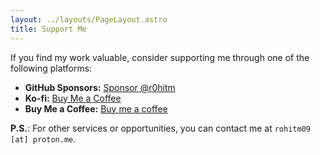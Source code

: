 ```yaml
---
layout: ../layouts/PageLayout.astro
title: Support Me
---
```


If you find my work valuable, consider supporting me through one of the following platforms:

- **GitHub Sponsors:** [Sponsor @r0hitm](https://github.com/sponsors/r0hitm)
- **Ko-fi:** [Buy Me a Coffee](https://ko-fi.com/devavatar)
- **Buy Me a Coffee:** [Buy me a coffee](https://www.buymeacoffee.com/r0hitm)

**P.S.**: For other services or opportunities, you can contact me at `rohitm09 [at] proton.me`.